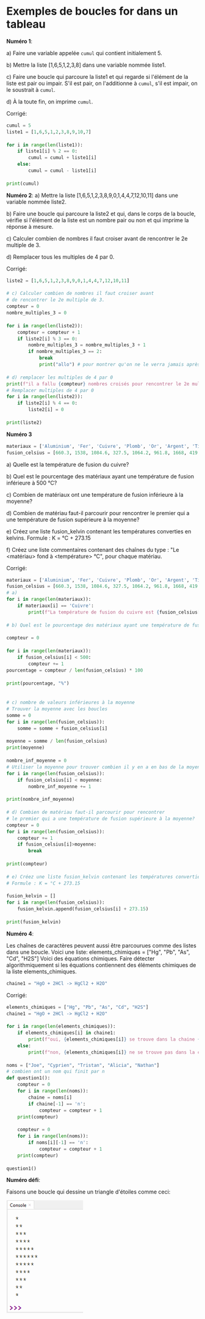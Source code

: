 # Exemples de boucles for dans un tableau

**Numéro 1**: 

a) Faire une variable appelée `cumul` qui contient initialement 5.

b) Mettre la liste [1,6,5,1,2,3,8] dans une variable nommée liste1.

c) Faire une boucle qui parcoure la liste1 et qui regarde si l'élément de la liste est pair ou impair. S'il est pair, on l'additionne à `cumul`, s'il est impair, on le soustrait à `cumul`.

d) À la toute fin, on imprime `cumul`.

Corrigé:
```py
cumul = 5
liste1 = [1,6,5,1,2,3,8,9,10,7]

for i in range(len(liste1)):
    if liste1[i] % 2 == 0:
        cumul = cumul + liste1[i]
    else:
        cumul = cumul - liste1[i]

print(cumul)
```

**Numéro 2**: 
a) Mettre la liste [1,6,5,1,2,3,8,9,0,1,4,4,7,12,10,11] dans une variable nommée liste2.

b) Faire une boucle qui parcoure la liste2 et qui, dans le corps de la boucle, vérifie si l'élément de la liste est un nombre pair ou non et qui imprime la réponse à mesure.

c) Calculer combien de nombres il faut croiser avant de rencontrer le 2e multiple de 3.

d) Remplacer tous les multiples de 4 par 0. 

Corrigé:

```py
liste2 = [1,6,5,1,2,3,8,9,0,1,4,4,7,12,10,11]

# c) Calculer combien de nombres il faut croiser avant
# de rencontrer le 2e multiple de 3.
compteur = 0
nombre_multiples_3 = 0

for i in range(len(liste2)):
    compteur = compteur + 1
    if liste2[i] % 3 == 0:
        nombre_multiples_3 = nombre_multiples_3 + 1
        if nombre_multiples_3 == 2:
            break
            print("allo") # pour montrer qu'on ne le verra jamais après un break

# d) remplacer les multiples de 4 par 0
print(f"il a fallu {compteur} nombres croisés pour rencontrer le 2e multiple de 3")
# Remplacer multiples de 4 par 0
for i in range(len(liste2)):
    if liste2[i] % 4 == 0:
        liste2[i] = 0

print(liste2)
```

**Numéro 3**
```py
materiaux = ['Aluminium', 'Fer', 'Cuivre', 'Plomb', 'Or', 'Argent', 'Titane', 'Zinc', 'Nickel', 'Étain']
fusion_celsius = [660.3, 1538, 1084.6, 327.5, 1064.2, 961.8, 1668, 419.5, 1455, 231.9]
```
a) Quelle est la température de fusion du cuivre?

b) Quel est le pourcentage des matériaux ayant une température de fusion inférieure à 500 °C?

c) Combien de matériaux ont une température de fusion inférieure à la moyenne?

d) Combien de matériau faut-il parcourir pour rencontrer le premier qui a une température de fusion supérieure à la moyenne?

e) Créez une liste fusion_kelvin contenant les températures converties en kelvins.
Formule : K = °C + 273.15

f) Créez une liste commentaires contenant des chaînes du type :
"Le <matériau> fond à <température> °C", pour chaque matériau.

Corrigé:
```py
materiaux = ['Aluminium', 'Fer', 'Cuivre', 'Plomb', 'Or', 'Argent', 'Titane', 'Zinc', 'Nickel', 'Étain']
fusion_celsius = [660.3, 1538, 1084.6, 327.5, 1064.2, 961.8, 1668, 419.5, 1455, 231.9]
# a) 
for i in range(len(materiaux)):
    if materiaux[i] == 'Cuivre':
        print(f"La température de fusion du cuivre est {fusion_celsius[i]} Celsius")

# b) Quel est le pourcentage des matériaux ayant une température de fusion inférieure à 500 °C?

compteur = 0

for i in range(len(materiaux)):
    if fusion_celsius[i] < 500:
        compteur += 1
pourcentage = compteur / len(fusion_celsius) * 100

print(pourcentage, "%")


# c) nombre de valeurs inférieures à la moyenne
# Trouver la moyenne avec les boucles
somme = 0
for i in range(len(fusion_celsius)):
    somme = somme + fusion_celsius[i]

moyenne = somme / len(fusion_celsius)
print(moyenne)

nombre_inf_moyenne = 0
# Utiliser la moyenne pour trouver combien il y en a en bas de la moyenne
for i in range(len(fusion_celsius)):
    if fusion_celsius[i] < moyenne:
        nombre_inf_moyenne += 1

print(nombre_inf_moyenne)

# d) Combien de matériau faut-il parcourir pour rencontrer
# le premier qui a une température de fusion supérieure à la moyenne?
compteur = 0
for i in range(len(fusion_celsius)):
    compteur += 1
    if fusion_celsius[i]>moyenne:
        break

print(compteur)

# e) Créez une liste fusion_kelvin contenant les températures converties en kelvins.
# Formule : K = °C + 273.15

fusion_kelvin = []
for i in range(len(fusion_celsius)):
    fusion_kelvin.append(fusion_celsius[i] + 273.15)

print(fusion_kelvin)

```

**Numéro 4**: 

Les chaînes de caractères peuvent aussi être parcourues comme des listes dans une boucle. Voici une liste:
elements_chimiques = ["Hg", "Pb", "As", "Cd", "H2S"]
Voici des équations chimiques. Faire détecter algorithmiquement si les équations contiennent des éléments chimiques de la liste elements_chimiques.
```py
chaine1 = "HgO + 2HCl -> HgCl2 + H2O"
```

Corrigé:
```py
elements_chimiques = ["Hg", "Pb", "As", "Cd", "H2S"]
chaine1 = "HgO + 2HCl -> HgCl2 + H2O"

for i in range(len(elements_chimiques)):
    if elements_chimiques[i] in chaine1:
        print(f"oui, {elements_chimiques[i]} se trouve dans la chaine {chaine1}")
    else:
        print(f"non, {elements_chimiques[i]} ne se trouve pas dans la chaine {chaine1}")

noms = ["Joe", "Cyprien", "Tristan", "Alicia", "Nathan"]
# combien ont un nom qui finit par n
def question1():
    compteur = 0
    for i in range(len(noms)):
        chaine = noms[i]
        if chaine[-1] == 'n':
            compteur = compteur + 1
    print(compteur)

    compteur = 0
    for i in range(len(noms)):
        if noms[i][-1] == 'n':
            compteur = compteur + 1
    print(compteur)
    
question1()
```

**Numéro défi**: 

Faisons une boucle qui dessine un triangle d'étoiles comme ceci:

![triangle.PNG](img/triangle.PNG)